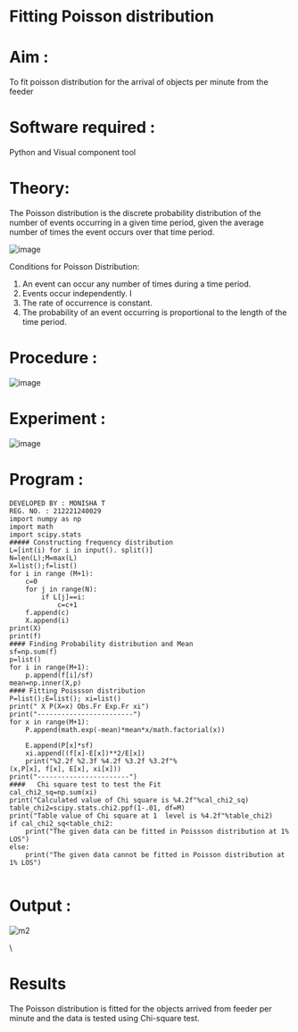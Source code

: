 # Fitting Poisson  distribution
# Aim : 

To fit poisson distribution for the arrival of objects per minute from the feeder

# Software required :  

Python and Visual component tool

# Theory:

The Poisson distribution is the discrete probability distribution of the number of events occurring in a given time period, given the average number of times the event occurs over that time period.

![image](https://user-images.githubusercontent.com/104613195/166248326-fd042076-8b0b-40c4-8b11-1d8e8fcb74db.png)

 Conditions for Poisson Distribution:

1. An event can occur any number of times during a time period.
2. Events occur independently. I
3. The rate of occurrence is constant.
4. The probability of an event occurring is proportional to the length of the time period. 
 
# Procedure :

![image](https://user-images.githubusercontent.com/104613195/166251988-d0c53205-6080-4f7b-ae4c-398178586637.png)

# Experiment :

![image](https://user-images.githubusercontent.com/103921593/230282876-f4a5afbf-cac1-4648-a1b0-c78840638a8e.png)

# Program :
```
DEVELOPED BY : MONISHA T
REG. NO. : 212221240029
import numpy as np
import math
import scipy.stats
##### Constructing frequency distribution
L=[int(i) for i in input(). split()]
N=len(L);M=max(L)
X=list();f=list()
for i in range (M+1):
    c=0
    for j in range(N):
        if L[j]==i:
            c=c+1
    f.append(c)
    X.append(i)
print(X)
print(f)
#### Finding Probability distribution and Mean
sf=np.sum(f)
p=list()
for i in range(M+1):
    p.append(f[i]/sf)
mean=np.inner(X,p)
#### Fitting Poissson distribution
P=list();E=list(); xi=list()
print(" X P(X=x) Obs.Fr Exp.Fr xi")
print("------------------------")
for x in range(M+1):
    P.append(math.exp(-mean)*mean*x/math.factorial(x))

    E.append(P[x]*sf)
    xi.append((f[x]-E[x])**2/E[x])
    print("%2.2f %2.3f %4.2f %3.2f %3.2f"%
(x,P[x], f[x], E[x], xi[x]))
print("-----------------------")
####   Chi square test to test the Fit
cal_chi2_sq=np.sum(xi)
print("Calculated value of Chi square is %4.2f"%cal_chi2_sq)
table_chi2=scipy.stats.chi2.ppf(1-.01, df=M)
print("Table value of Chi square at 1  level is %4.2f"%table_chi2)
if cal_chi2_sq<table_chi2:
    print("The given data can be fitted in Poissson distribution at 1% LOS")
else:
    print("The given data cannot be fitted in Poisson distribution at 1% LOS")
 
```
# Output : 

![m2](https://github.com/anithapalani2123/Poisson_distribution/assets/94184990/7a98d3e9-3365-4c84-a9b2-c155f7cc166e)

\
# Results

The Poisson distribution is fitted for the objects arrived from feeder per minute and the data is tested using Chi-square test. 
 
